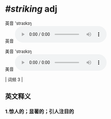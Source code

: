 # ***\#striking*** adj
英音 'straɪkɪŋ  
英音
<audio src="./media/striking1.aac" controls="controls"></audio>

美音 'straɪkɪŋ  
美音
<audio src="./media/striking2.aac" controls="controls"></audio>



| 词频 3 |  

英文释义
---
### 1.**惊人的；显著的；引人注目的**  


